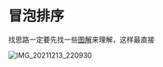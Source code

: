 # 冒泡排序  

找思路一定要先找一些[图解](https://www.jianshu.com/p/648d87dc4cfc)来理解，这样最直接  


![IMG_20211213_220930](https://user-images.githubusercontent.com/74129445/145827522-c51ef85e-6a41-4302-81ab-16331f2b01ec.jpg)
